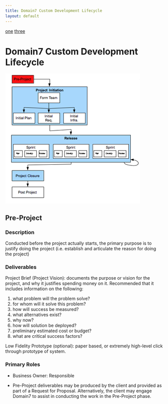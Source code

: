 ```yaml
---
title: Domain7 Custom Development Lifecycle
layout: default
---
```


[one](1.html) [three](3.html)

# Domain7 Custom Development Lifecycle
![Figure 2](../images/lifecycle/2.png)

## Pre-Project

### Description

Conducted before the project actually starts, the primary purpose is to justify doing the project (i.e. establish and articulate the reason for doing the project)

### Deliverables

Project Brief (Project Vision):  documents the purpose or vision for the project, and why it justifies spending money on it.  Recommended that it includes information on the following:

1.  what problem will the problem solve?
2.  for whom will it solve this problem?
3.  how will success be measured?
4.  what alternatives exist?
5.  why now?
6.  how will solution be deployed?
7.  preliminary estimated cost or budget?
8.  what are critical success factors?

Low Fidelity Prototype (optional):  paper based, or extremely high-level click through prototype of system.

### Primary Roles 

* Business Owner:  Responsible

* Pre-Project deliverables may be produced by the client and provided as part of a Request for Proposal.  Alternatively, the client may engage Domain7 to assist in conducting the work in the Pre-Project phase.
